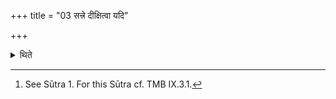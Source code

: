 +++
title = "03 सत्त्रे दीक्षित्वा यदि"

+++

<details><summary>थिते</summary>

3. If someone, after having become consecrated for a sacrificial session, would desire to stand up (i.e. discontinue to participate in that session) should, after having divided the Soma (-plants) perform the Viśvajit Atirātra (in the manner) as (described) earlier.[^1]  

[^1]: See Sūtra 1. For this Sūtra cf. TMB IX.3.1.  
</details>
